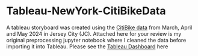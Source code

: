 # Tableau-NewYork-CitiBikeData
A tableau storyboard was created using the [CitiBike data](https://s3.amazonaws.com/tripdata/index.html) from March, April and May 2024 in Jersey City (JC).
Attached here for your review is my original preprocessing jupyter notebook where I cleaned the data before importing it into Tableau.
Please see the [Tableau Dashboard](https://public.tableau.com/views/Module18Challenge-NewYorkCitiBikeData/StationPopularityandPeakRidesStory?:language=en-US&publish=yes&:sid=&:redirect=auth&:display_count=n&:origin=viz_share_link) here
